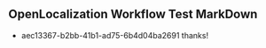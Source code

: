 ## OpenLocalization Workflow Test MarkDown
* aec13367-b2bb-41b1-ad75-6b4d04ba2691 thanks!

<!--HONumber=Aug16_HO1-->


